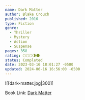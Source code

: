 ```yaml
---
name: Dark Matter
author: Blake Crouch
published: 2016
type: Fiction
genre:
  - Thriller
  - Mystery
  - Action
  - Suspense
pages: 358
rating: 🌕🌕🌕🌗🌑
status: Completed
date: 2023-03-16 18:01:27 -0500
updated: 2024-06-16 16:56:00 -0500
---
```


![[dark-matter.jpg|300]]

Book Link: [Dark Matter](https://www.goodreads.com/en/book/show/27833670)
